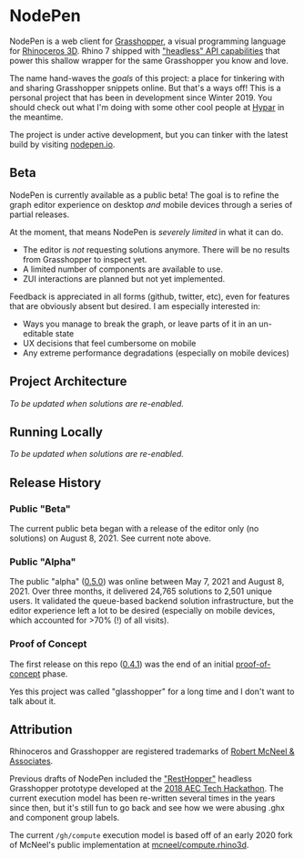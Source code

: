 # NodePen

NodePen is a web client for [Grasshopper](https://www.rhino3d.com/6/new/grasshopper/), a visual programming language for [Rhinoceros 3D](https://www.rhino3d.com/). Rhino 7 shipped with ["headless" API capabilities](https://developer.rhino3d.com/guides/compute/) that power this shallow wrapper for the same Grasshopper you know and love.

The name hand-waves the _goals_ of this project: a place for tinkering with and sharing Grasshopper snippets online. But that's a ways off! This is a personal project that has been in development since Winter 2019. You should check out what I'm doing with some other cool people at [Hypar](https://hypar.io) in the meantime.

The project is under active development, but you can tinker with the latest build by visiting [nodepen.io](http://nodepen.io).

## Beta

NodePen is currently available as a public beta! The goal is to refine the graph editor experience on desktop _and_ mobile devices through a series of partial releases.

At the moment, that means NodePen is _severely limited_ in what it can do.

- The editor is _not_ requesting solutions anymore. There will be no results from Grasshopper to inspect yet.
- A limited number of components are available to use.
- ZUI interactions are planned but not yet implemented.

Feedback is appreciated in all forms (github, twitter, etc), even for features that are obviously absent but desired. I am especially interested in:

- Ways you manage to break the graph, or leave parts of it in an un-editable state
- UX decisions that feel cumbersome on mobile
- Any extreme performance degradations (especially on mobile devices)

## Project Architecture

_To be updated when solutions are re-enabled._

## Running Locally

_To be updated when solutions are re-enabled._

## Release History

### Public "Beta"

The current public beta began with a release of the editor only (no solutions) on August 8, 2021. See current note above.

### Public "Alpha"

The public "alpha" ([0.5.0](https://github.com/cdriesler/nodepen/releases/tag/0.5.0)) was online between May 7, 2021 and August 8, 2021. Over three months, it delivered 24,765 solutions to 2,501 unique users. It validated the queue-based backend solution infrastructure, but the editor experience left a lot to be desired (especially on mobile devices, which accounted for >70% (!) of all visits).

### Proof of Concept

The first release on this repo ([0.4.1](https://github.com/cdriesler/nodepen/releases/tag/0.4.1)) was the end of an initial [proof-of-concept](https://twitter.com/cdriesler/status/1216726073473490946?s=20) phase.

Yes this project was called "glasshopper" for a long time and I don't want to talk about it.

## Attribution

Rhinoceros and Grasshopper are registered trademarks of [Robert McNeel & Associates](https://www.rhino3d.com).

Previous drafts of NodePen included the ["RestHopper"](https://github.com/RESThopper/resthopper.grasshopper) headless Grasshopper prototype developed at the [2018 AEC Tech Hackathon](http://core.thorntontomasetti.com/aec-tech-2018/aec-tech-2018-hackathon/2018-aec-tech-hackathon-github-repos/). The current execution model has been re-written several times in the years since then, but it's still fun to go back and see how we were abusing .ghx and component group labels.

The current `/gh/compute` execution model is based off of an early 2020 fork of McNeel's public implementation at [mcneel/compute.rhino3d](https://github.com/mcneel/compute.rhino3d).
